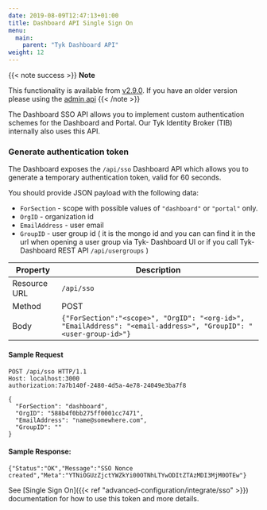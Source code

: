 ```yaml
---
date: 2019-08-09T12:47:13+01:00
title: Dashboard API Single Sign On
menu:
  main:
    parent: "Tyk Dashboard API"
weight: 12
---
```



{{< note success >}}
**Note**  

This functionality is available from [v2.9.0](https://tyk.io/docs/release-notes/version-2.9/#single-sign-on-for-the-tyk-saas). If you have an older version please using the [admin api](https://tyk.io/docs/tyk-apis/tyk-dashboard-admin-api/sso/)
{{< /note >}}


The Dashboard SSO API allows you to implement custom authentication schemes for the Dashboard and Portal. 
Our Tyk Identity Broker (TIB) internally also uses this API.

### Generate authentication token

The Dashboard exposes the `/api/sso` Dashboard API which allows you to generate a temporary authentication token, valid for 60 seconds. 

You should provide JSON payload with the following data:

* `ForSection` - scope with possible values of `"dashboard"` or `"portal"` only.
* `OrgID` - organization id 
* `EmailAddress` - user email
* `GroupID` - user group id ( it is the mongo id and you can can find it in the url when opening a user group via Tyk- Dashboard UI or if you call Tyk-Dashboard REST API `/api/usergroups` )


| **Property** | **Description**              |
| ------------ | ---------------------------- |
| Resource URL | `/api/sso` |
| Method       | POST                         |
| Body         | `{"ForSection":"<scope>", "OrgID": "<org-id>", "EmailAddress": "<email-address>", "GroupID": "<user-group-id>"}`  |

#### Sample Request

```{.copyWrapper}
POST /api/sso HTTP/1.1
Host: localhost:3000
authorization:7a7b140f-2480-4d5a-4e78-24049e3ba7f8
    
{
  "ForSection": "dashboard",
  "OrgID": "588b4f0bb275ff0001cc7471",
  "EmailAddress": "name@somewhere.com",
  "GroupID": ""
}
```

#### Sample Response:
```{.copyWrapper}
{"Status":"OK","Message":"SSO Nonce created","Meta":"YTNiOGUzZjctYWZkYi00OTNhLTYwODItZTAzMDI3MjM0OTEw"}
```

See [Single Sign On]({{< ref "advanced-configuration/integrate/sso" >}}) documentation for how to use this token and more details.